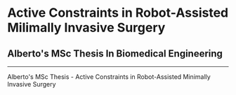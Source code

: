 # Active Constraints in Robot-Assisted Milimally Invasive Surgery
## Alberto's MSc Thesis In Biomedical Engineering
***
Alberto's MSc Thesis - Active Constraints in Robot-Assisted Minimally Invasive Surgery 
